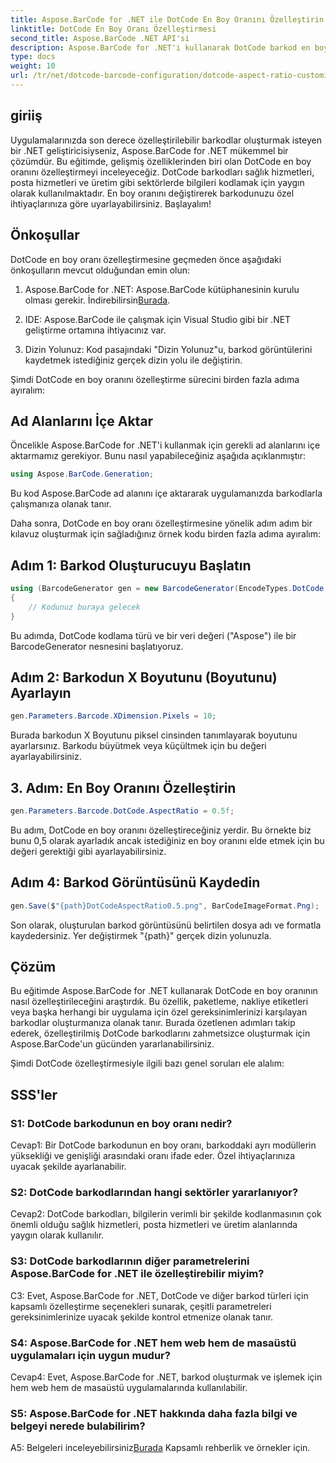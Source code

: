 ```yaml
---
title: Aspose.BarCode for .NET ile DotCode En Boy Oranını Özelleştirin
linktitle: DotCode En Boy Oranı Özelleştirmesi
second_title: Aspose.BarCode .NET API'si
description: Aspose.BarCode for .NET'i kullanarak DotCode barkod en boy oranını özelleştirmeyi öğrenin. Uygulamalarınız için özel barkodları zahmetsizce oluşturun.
type: docs
weight: 10
url: /tr/net/dotcode-barcode-configuration/dotcode-aspect-ratio-customization/
---
```

## giriiş

Uygulamalarınızda son derece özelleştirilebilir barkodlar oluşturmak isteyen bir .NET geliştiricisiyseniz, Aspose.BarCode for .NET mükemmel bir çözümdür. Bu eğitimde, gelişmiş özelliklerinden biri olan DotCode en boy oranını özelleştirmeyi inceleyeceğiz. DotCode barkodları sağlık hizmetleri, posta hizmetleri ve üretim gibi sektörlerde bilgileri kodlamak için yaygın olarak kullanılmaktadır. En boy oranını değiştirerek barkodunuzu özel ihtiyaçlarınıza göre uyarlayabilirsiniz. Başlayalım!

## Önkoşullar

DotCode en boy oranı özelleştirmesine geçmeden önce aşağıdaki önkoşulların mevcut olduğundan emin olun:

1.  Aspose.BarCode for .NET: Aspose.BarCode kütüphanesinin kurulu olması gerekir. İndirebilirsin[Burada](https://releases.aspose.com/barcode/net/).

2. IDE: Aspose.BarCode ile çalışmak için Visual Studio gibi bir .NET geliştirme ortamına ihtiyacınız var.

3. Dizin Yolunuz: Kod pasajındaki "Dizin Yolunuz"u, barkod görüntülerini kaydetmek istediğiniz gerçek dizin yolu ile değiştirin.

Şimdi DotCode en boy oranını özelleştirme sürecini birden fazla adıma ayıralım:

## Ad Alanlarını İçe Aktar

Öncelikle Aspose.BarCode for .NET'i kullanmak için gerekli ad alanlarını içe aktarmamız gerekiyor. Bunu nasıl yapabileceğiniz aşağıda açıklanmıştır:

```csharp
using Aspose.BarCode.Generation;
```

Bu kod Aspose.BarCode ad alanını içe aktararak uygulamanızda barkodlarla çalışmanıza olanak tanır.

Daha sonra, DotCode en boy oranı özelleştirmesine yönelik adım adım bir kılavuz oluşturmak için sağladığınız örnek kodu birden fazla adıma ayıralım:

## Adım 1: Barkod Oluşturucuyu Başlatın

```csharp
using (BarcodeGenerator gen = new BarcodeGenerator(EncodeTypes.DotCode, "Aspose"))
{
    // Kodunuz buraya gelecek
}
```

Bu adımda, DotCode kodlama türü ve bir veri değeri ("Aspose") ile bir BarcodeGenerator nesnesini başlatıyoruz.

## Adım 2: Barkodun X Boyutunu (Boyutunu) Ayarlayın

```csharp
gen.Parameters.Barcode.XDimension.Pixels = 10;
```

Burada barkodun X Boyutunu piksel cinsinden tanımlayarak boyutunu ayarlarsınız. Barkodu büyütmek veya küçültmek için bu değeri ayarlayabilirsiniz.

## 3. Adım: En Boy Oranını Özelleştirin

```csharp
gen.Parameters.Barcode.DotCode.AspectRatio = 0.5f;
```

Bu adım, DotCode en boy oranını özelleştireceğiniz yerdir. Bu örnekte biz bunu 0,5 olarak ayarladık ancak istediğiniz en boy oranını elde etmek için bu değeri gerektiği gibi ayarlayabilirsiniz.

## Adım 4: Barkod Görüntüsünü Kaydedin

```csharp
gen.Save($"{path}DotCodeAspectRatio0.5.png", BarCodeImageFormat.Png);
```

Son olarak, oluşturulan barkod görüntüsünü belirtilen dosya adı ve formatla kaydedersiniz. Yer değiştirmek "{path}" gerçek dizin yolunuzla.

## Çözüm

Bu eğitimde Aspose.BarCode for .NET kullanarak DotCode en boy oranının nasıl özelleştirileceğini araştırdık. Bu özellik, paketleme, nakliye etiketleri veya başka herhangi bir uygulama için özel gereksinimlerinizi karşılayan barkodlar oluşturmanıza olanak tanır. Burada özetlenen adımları takip ederek, özelleştirilmiş DotCode barkodlarını zahmetsizce oluşturmak için Aspose.BarCode'un gücünden yararlanabilirsiniz.

Şimdi DotCode özelleştirmesiyle ilgili bazı genel soruları ele alalım:

## SSS'ler

### S1: DotCode barkodunun en boy oranı nedir?

Cevap1: Bir DotCode barkodunun en boy oranı, barkoddaki ayrı modüllerin yüksekliği ve genişliği arasındaki oranı ifade eder. Özel ihtiyaçlarınıza uyacak şekilde ayarlanabilir.

### S2: DotCode barkodlarından hangi sektörler yararlanıyor?

Cevap2: DotCode barkodları, bilgilerin verimli bir şekilde kodlanmasının çok önemli olduğu sağlık hizmetleri, posta hizmetleri ve üretim alanlarında yaygın olarak kullanılır.

### S3: DotCode barkodlarının diğer parametrelerini Aspose.BarCode for .NET ile özelleştirebilir miyim?

C3: Evet, Aspose.BarCode for .NET, DotCode ve diğer barkod türleri için kapsamlı özelleştirme seçenekleri sunarak, çeşitli parametreleri gereksinimlerinize uyacak şekilde kontrol etmenize olanak tanır.

### S4: Aspose.BarCode for .NET hem web hem de masaüstü uygulamaları için uygun mudur?

Cevap4: Evet, Aspose.BarCode for .NET, barkod oluşturmak ve işlemek için hem web hem de masaüstü uygulamalarında kullanılabilir.

### S5: Aspose.BarCode for .NET hakkında daha fazla bilgi ve belgeyi nerede bulabilirim?

A5: Belgeleri inceleyebilirsiniz[Burada](https://reference.aspose.com/barcode/net/) Kapsamlı rehberlik ve örnekler için.